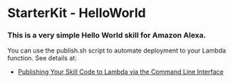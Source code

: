 # StarterKit - HelloWorld


### This is a very simple Hello World skill for Amazon Alexa.



You can use the publish.sh script to automate deployment to your Lambda function.
See details at:
* [Publishing Your Skill Code to Lambda via the Command Line Interface](https://developer.amazon.com/public/community/post/Tx1UE9W1NQ0GYII/Publishing-Your-Skill-Code-to-Lambda-via-the-Command-Line-Interface)


